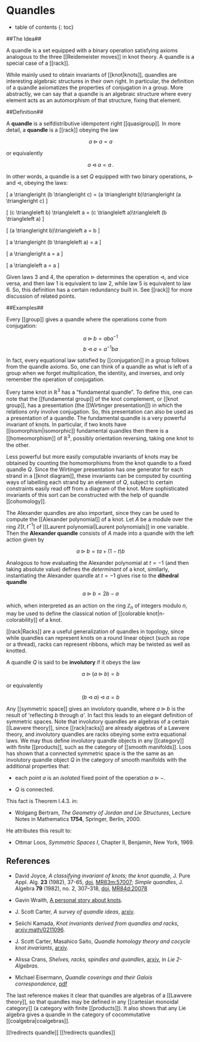 # Quandles
* table of contents
{: toc}


##The Idea##

A quandle is a set equipped with a binary operation satisfying axioms analogous to the three [[Reidemeister moves]] in knot theory.  A quandle is a special case of a [[rack]].

While mainly used to obtain invariants of [[knot|knots]], quandles are interesting algebraic structures in their own right. In particular, the definition of a quandle axiomatizes the properties of conjugation in a group.  More abstractly, we can say that a quandle is an algebraic structure where every element acts as an automorphism of that structure, fixing that element.


##Definition##

A __quandle__ is a selfdistributive idempotent right [[quasigroup]]. 
In more detail, a **quandle** is a [[rack]] obeying the law

$$ a \triangleright a = a $$

or equivalently

$$a \triangleleft a = a \, .$$

In other words, a quandle is a set $Q$ equipped with two binary operations, $\triangleright$ and $\triangleleft$, obeying the laws:

\[ a \triangleright (b \triangleright c) = (a \triangleright b)\triangleright (a \triangleright  c)   \]

\[ (c \triangleleft b) \triangleleft a = (c \triangleleft a)\triangleleft (b \triangleleft a)  \]

\[ (a \triangleright b)\triangleleft a = b \]

\[ a \triangleright (b \triangleleft a) = a \]

\[    a \triangleright a = a \]

\[  a \triangleleft a = a  \]

Given laws 3 and 4, the operation $\triangleright$ determines the operation $\triangleleft$, and vice versa, and then law 1 is equivalent to law 2, while law 5 is equivalent to law 6.  So, this definition has a certain redundancy built in.  See [[rack]] for more discussion of related points.

##Examples##

Every [[group]] gives a quandle where the operations come from conjugation:

$$ a \triangleright b = a b a^{-1}$$
$$ b \triangleleft a = a^{-1} b a $$

In fact, every equational law satisfied by [[conjugation]] in a group follows from the quandle axioms.  So, one can think of a quandle as what is left of a group when we forget multiplication, the identity, and inverses, and only remember the operation of conjugation.

Every tame knot in $\mathbb{R}^3$ has a "fundamental quandle".  To define this, one can note that the [[fundamental group]] of the knot complement, or [[knot group]], has a presentation (the [[Wirtinger presentation]]) in which the relations only involve conjugation.  So, this presentation can also be used as a presentation of a quandle.  The fundamental quandle is a very powerful invariant of knots.  In particular, if two knots have [[isomorphism|isomorphic]] fundamental quandles then there is a [[homeomorphism]] of $\mathbb{R}^3$, possibly orientation reversing, taking one knot to the other.   

Less powerful but more easily computable invariants of knots may be obtained by counting the homomorphisms from the knot quandle to a fixed quandle $Q$.  Since the Wirtinger presentation has one generator for each strand in a [[knot diagram]], these invariants can be computed by counting ways of labelling each strand by an element of $Q$, subject to certain constraints easily read off from a diagram of the knot.  More sophisticated invariants of this sort can be constructed with the help of quandle [[cohomology]].

The Alexander quandles are also important, since they can be used to compute the [[Alexander polynomial]] of a knot.  Let $A$ be a module over the ring  $\mathbb{Z}[t, t^{-1}]$ of [[Laurent polynomial|Laurent polynomials]] in one variable. Then the **Alexander quandle** consists of $A$ made into a quandle with the left action given by

$$a \triangleright b = t a + (1-t)b $$

Analogous to how evaluating the Alexander polynomial at $t = -1$ (and then taking absolute value) defines the _determinant_ of a knot, similarly, instantiating the Alexander quandle at $t = -1$ gives rise to the **dihedral quandle**

$$a \triangleright b = 2b - a $$

which, when interpreted as an action on the ring $\mathbb{Z}_n$ of integers modulo $n$, may be used to define the classical notion of [[colorable knot|n-colorability]] of a knot.

[[rack|Racks]] are a useful generalization of quandles in topology, since while quandles can represent knots on a round linear object (such as rope or a thread), racks can represent ribbons, which may be twisted as well as knotted.

A quandle $Q$ is said to be **involutory** if it obeys the law

$$ a \triangleright (a \triangleright b) = b $$

or equivalently

$$ (b \triangleleft a) \triangleleft a = b$$

Any [[symmetric space]] gives an involutory quandle, where $a \triangleright b$ is the result of 'reflecting $b$ through $a$'.
In fact this leads to an elegant definition of symmetric spaces.  Note that involutory quandles are algebras of a certain [[Lawvere theory]], since [[rack|racks]] are already algebras of a Lawvere theory, and involutory quandles are racks obeying some extra equational laws.  We may thus define involutory quandle objects in any [[category]] with finite [[products]], such as the category of [[smooth manifolds]].  Loos has shown that a connected symmetric space is the the same as an involutory quandle object $Q$ in the category of smooth manifolds with the additional properties that:

* each point $a$ is an _isolated_ fixed point of the operation $a \triangleright -$.  

* $Q$ is connected.  

This fact is Theorem I.4.3. in:

* Wolgang Bertram, _The Geometry of Jordan and Lie Structures_, Lecture Notes in Mathematics **1754**, Springer, Berlin, 2000.

He attributes this result to:

* Ottmar Loos, _Symmetric Spaces I_, Chapter II, Benjamin, New York, 1969.


## References ##

* David Joyce, _A classifying invariant of knots; the knot quandle_, J. Pure Appl. Alg. __23__ (1982), 37-65, <a href="http://dx.doi.org/10.1016/0022-4049(82)90077-9">doi</a>, [MR83m:57007](http://www.ams.org/mathscinet-getitem?mr=638121); _Simple quandles_,  J. Algebra __79__ (1982), no. 2, 307&#8211;318, <a href="http://dx.doi.org/10.1016/0021-8693(82)90305-2">doi</a>, [MR84d:20078](http://www.ams.org/mathscinet-getitem?mr=682881)

* Gavin Wraith, [A personal story about knots](http://www.wra1th.plus.com/gcw/rants/math/Rack.html).

* J. Scott Carter, _A survey of quandle ideas_, [arxiv](http://arxiv.org/abs/1002.4429).

* Seiichi Kamada, _Knot invariants derived from quandles and racks_, [arxiv:math/0211096](http://arxiv.org/abs/math/0211096).

* J. Scott Carter, Masahico Saito, _Quandle homology theory and cocycle knot invariants_, [arxiv](http://arxiv.org/abs/math/0112026).

* Alissa Crans, _Shelves, racks, spindles and quandles_, [arxiv](http://arxiv.org/PS_cache/math/pdf/0409/0409602v1.pdf#page=56), in _Lie 2-Algebras_.

* Michael Eisermann, _Quandle coverings and their Galois correspondence_, [pdf](http://www.igt.uni-stuttgart.de/eiserm/publications/qcovering.pdf)

The last reference makes it clear that quandles are algebras of a [[Lawvere theory]], so that quandles may be defined in any [[cartesian monoidal category]] (a category with finite [[products]]).  It also shows that any Lie algebra gives a quandle in the category of cocommutative [[coalgebra|coalgebras]].


[[!redirects quandle]]
[[!redirects quandles]]